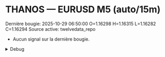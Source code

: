 # THANOS — EURUSD M5 (auto/15m)
Dernière bougie: 2025-10-29 06:50:00  O=1.16298  H=1.16315  L=1.16282  C=1.16294
Source active: twelvedata_repo

- Aucun signal sur la dernière bougie.

<details><summary>Debug</summary>

- TD_API_KEY manquant.

</details>